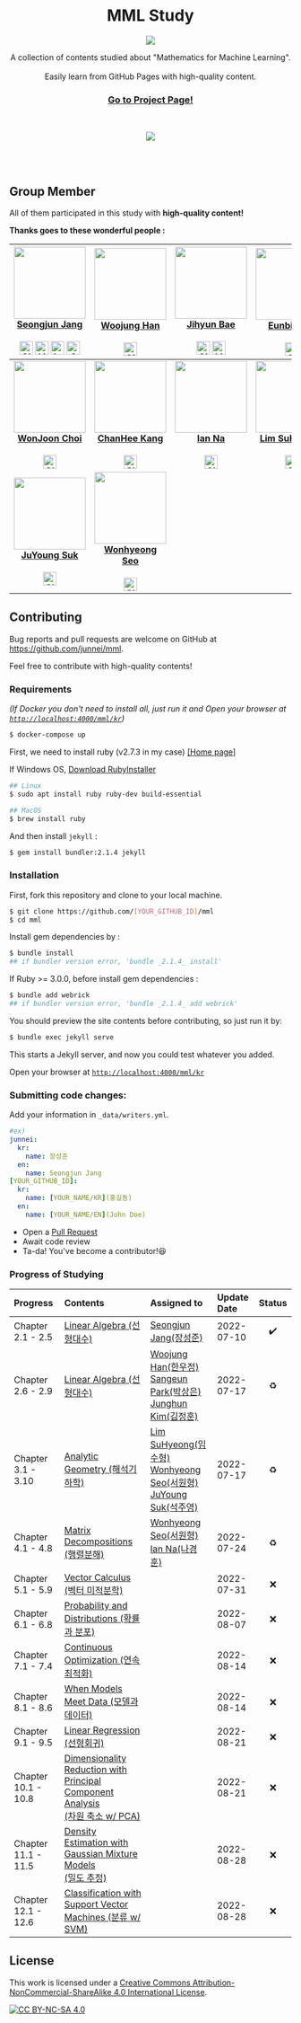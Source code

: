 <p align="center">
    <h1 align="center">MML Study</h1>
    <p align="center">
      <img src="https://github.com/junnei/mml/blob/main/assets/images/logo.png?raw=true">
    </p>
    <p align="center">
        A collection of contents studied about "Mathematics for Machine Learning".<br><br>Easily learn from GitHub Pages with high-quality content.
    </p>
    <h3>
        <p align="center">
            <strong>
                <a href="https://junnei.github.io/mml/en">Go to Project Page!</a>
            </strong>
        </p>
    </h3>
    <br>
    <p align="center">
        <a href="http://creativecommons.org/licenses/by-nc-sa/4.0/" alt="CC BY-NC-SA 4.0">
            <img src="https://img.shields.io/badge/License-CC%20BY--NC--SA%204.0-blue.svg">
        </a>
    </p>
    <br><br>
</p>



## Group Member

All of them participated in this study with <b>high-quality content!</b>

<b>Thanks goes to these wonderful people :</b>
<div align="center">

<!-- ALL-CONTRIBUTORS-LIST:START - Do not remove or modify this section -->
<!-- prettier-ignore -->

| [<img src="https://avatars.githubusercontent.com/u/41983244?v=4" width="128px;"/><br><b>Seongjun Jang</b>](https://github.com/junnei)<br><br><a href="https://junnei.github.io"><img src="https://edent.github.io/SuperTinyIcons/images/svg/github.svg" width="24" title="GitHub" /></a> <a href="https://www.linkedin.com/in/xun"><img src="https://edent.github.io/SuperTinyIcons/images/svg/linkedin.svg" width="24" title="LinkedIn" /></a> <a href="https://www.instagram.com/worg._.grow"><img src="https://edent.github.io/SuperTinyIcons/images/svg/instagram.svg" width="24" title="Instagram" /></a> <a href="https://soundcloud.com/ljobavastjqn"><img src="https://edent.github.io/SuperTinyIcons/images/svg/soundcloud.svg" width="24" title="SoundCloud" /></a>| [<img src="https://avatars.githubusercontent.com/u/72767245?v=4" width="128px;"/><br><b>Woojung Han</b>](https://github.com/dnwjddl)<br><br><a href="https://dnwjddl.github.io"><img src="https://edent.github.io/SuperTinyIcons/images/svg/github.svg" width="24" title="GitHub" /></a> | [<img src="https://avatars.githubusercontent.com/u/70308402?v=4" width="128px;"/><br><b>Jihyun Bae</b>](https://github.com/dobby-help)<br><br><a href="https://github.com/dobby-help"><img src="https://edent.github.io/SuperTinyIcons/images/svg/github.svg" width="24" title="GitHub" /></a> <a href="https://www.linkedin.com/in/지현-배-7613031b2"><img src="https://edent.github.io/SuperTinyIcons/images/svg/linkedin.svg" width="24" title="LinkedIn" /></a> | [<img src="https://avatars.githubusercontent.com/u/69047310?v=4" width="128px;"/><br><b>Eunbi Park</b>](https://github.com/bluvory)<br><br><a href="https://github.com/bluvory"><img src="https://edent.github.io/SuperTinyIcons/images/svg/github.svg" width="24" title="GitHub" /></a> | [<img src="https://avatars.githubusercontent.com/u/57610590?v=4" width="128px;"/><br><b>Junghun Kim</b>](https://github.com/jj150618)<br><br><a href="https://github.com/jj150618"><img src="https://edent.github.io/SuperTinyIcons/images/svg/github.svg" width="24" title="GitHub" /></a> | [<img src="https://avatars.githubusercontent.com/u/108618585?v=4" width="128px;"/><br><b>Sangeun Park</b>](https://github.com/CheezEun)<br><br><a href="https://github.com/CheezEun"><img src="https://edent.github.io/SuperTinyIcons/images/svg/github.svg" width="24" title="GitHub" /></a> | 
| :---: | :---: | :---: | :---: | :---: | :---: |
| [<img src="https://avatars.githubusercontent.com/u/53074255?v=4" width="128px;"/><br><b>WonJoon Choi</b>](https://github.com/jo0n-lab)<br><br><a href="https://github.com/jo0n-lab"><img src="https://edent.github.io/SuperTinyIcons/images/svg/github.svg" width="24" title="GitHub" /></a> | [<img src="https://avatars.githubusercontent.com/u/62165874?v=4" width="128px;"/><br><b>ChanHee Kang</b>](https://github.com/CSJasper)<br><br><a href="https://github.com/CSJasper"><img src="https://edent.github.io/SuperTinyIcons/images/svg/github.svg" width="24" title="GitHub" /></a> | [<img src="https://avatars.githubusercontent.com/u/67286468?v=4" width="128px;"/><br><b>Ian Na</b>](https://github.com/rudgnsdl06)<br><br><a href="https://github.com/rudgnsdl06"><img src="https://edent.github.io/SuperTinyIcons/images/svg/github.svg" width="24" title="GitHub" /></a> | [<img src="https://avatars.githubusercontent.com/u/28620037?v=4" width="128px;"/><br><b>Lim SuHyeong</b>](https://github.com/sulogc)<br><br><a href="https://github.com/sulogc"><img src="https://edent.github.io/SuperTinyIcons/images/svg/github.svg" width="24" title="GitHub" /></a> | [<img src="https://avatars.githubusercontent.com/u/81630351?v=4" width="128px;"/><br><b>Kim Juwon</b>](https://github.com/Kim-Ju-won)<br><br><a href="https://github.com/Kim-Ju-won"><img src="https://edent.github.io/SuperTinyIcons/images/svg/github.svg" width="24" title="GitHub" /></a> | [<img src="https://avatars.githubusercontent.com/u/54027397?v=4" width="128px;"/><br><b>Kim YoonJong</b>](https://github.com/kyj098707)<br><br><a href="https://github.com/kyj098707"><img src="https://edent.github.io/SuperTinyIcons/images/svg/github.svg" width="24" title="GitHub" /></a> |
| [<img src="https://avatars.githubusercontent.com/u/39263767?v=4" width="128px;"/><br><b>JuYoung Suk</b>](https://github.com/scottsuk0306)<br><br><a href="https://github.com/scottsuk0306"><img src="https://edent.github.io/SuperTinyIcons/images/svg/github.svg" width="24" title="GitHub" /></a> | [<img src="https://avatars.githubusercontent.com/u/29195190?v=4" width="128px;"/><br><b>Wonhyeong Seo</b>](https://github.com/wonhyeongseo)<br><br><a href="https://github.com/wonhyeongseo"><img src="https://edent.github.io/SuperTinyIcons/images/svg/github.svg" width="24" title="GitHub" /></a> |
<!-- ALL-CONTRIBUTORS-LIST:END -->

</div>

## Contributing

Bug reports and pull requests are welcome on GitHub at https://github.com/junnei/mml.

Feel free to contribute with high-quality contents!


### Requirements

*(If Docker you don't need to install all, just run it and Open your browser at [`http://localhost:4000/mml/kr`](http://localhost:4000/mml/kr))*
```bash
$ docker-compose up
```

First, we need to install ruby (v2.7.3 in my case) [[Home page]](https://www.ruby-lang.org/ko/downloads/)


If Windows OS, [Download RubyInstaller](https://rubyinstaller.org/downloads/)

```bash
## Linux
$ sudo apt install ruby ruby-dev build-essential

## MacOS
$ brew install ruby
```

And then install `jekyll` :

```bash
$ gem install bundler:2.1.4 jekyll
```

### Installation

First, fork this repository and clone to your local machine.

```bash
$ git clone https://github.com/[YOUR_GITHUB_ID]/mml
$ cd mml
```

Install gem dependencies by :

```bash
$ bundle install
## if bundler version error, 'bundle _2.1.4_ install'
```

If Ruby >= 3.0.0, before install gem dependencies :

```bash
$ bundle add webrick
## if bundler version error, 'bundle _2.1.4_ add webrick'
```

You should preview the site contents before contributing, so just run it by:

```bash
$ bundle exec jekyll serve
```
This starts a Jekyll server, and now you could test whatever you added.

Open your browser at [`http://localhost:4000/mml/kr`](http://localhost:4000/mml/kr)

### Submitting code changes:

Add your information in `_data/writers.yml`.

```yml
#ex)
junnei:
  kr:
    name: 장성준
  en:
    name: Seongjun Jang
[YOUR_GITHUB_ID]:
  kr:
    name: [YOUR_NAME/KR](홍길동)
  en:
    name: [YOUR_NAME/EN](John Doe)
```

- Open a [Pull Request](https://github.com/junnei/mml/pulls)
- Await code review
- Ta-da! You've become a contributor!😆

### Progress of Studying
<div align='center'>

| Progress  | Contents  | Assigned to   | Update Date | Status | 
|:----------|:----------|:-------------|:------------|:--------------:|
| Chapter 2.1 - 2.5   | [Linear Algebra (선형대수)](https://junnei.github.io/mml/kr/linear-algebra) | [Seongjun Jang(장성준)](https://github.com/junnei) | 2022-07-10 | ✔️
| Chapter 2.6 - 2.9   | [Linear Algebra (선형대수)](https://junnei.github.io/mml/kr/linear-algebra) | [Woojung Han(한우정)](https://github.com/dnwjddl)<br>[Sangeun Park(박상은)](https://github.com/CheezEun)<br>[Junghun Kim(김정훈)](https://github.com/jj150618) | 2022-07-17 | ♻️
| Chapter 3.1 - 3.10  | [Analytic Geometry (해석기하학)](https://junnei.github.io/mml/kr/analytic-geometry) | [Lim SuHyeong(임수형)](https://github.com/sulogc)<br>[Wonhyeong Seo(서원형)](https://github.com/wonhyeongseo)<br>[JuYoung Suk(석주영)](https://github.com/scottsuk0306) | 2022-07-17 | ♻️
| Chapter 4.1 - 4.8   | [Matrix Decompositions (행렬분해)](https://junnei.github.io/mml/kr/matrix-decompositions) | [Wonhyeong Seo(서원형)](https://github.com/wonhyeongseo)<br>[Ian Na(나경훈)](https://github.com/rudgnsdl06) | 2022-07-24 | ♻️
| Chapter 5.1 - 5.9   | [Vector Calculus (벡터 미적분학)](https://junnei.github.io/mml/kr/vector-calculus) | | 2022-07-31 | ❌
| Chapter 6.1 - 6.8   | [Probability and Distributions (확률과 분포)](https://junnei.github.io/mml/kr/probability-and-distributions) | | 2022-08-07 | ❌
| Chapter 7.1 - 7.4   | [Continuous Optimization (연속 최적화)](https://junnei.github.io/mml/kr/continuous-optimization) | | 2022-08-14 | ❌
| Chapter 8.1 - 8.6   | [When Models Meet Data (모델과 데이터)](https://junnei.github.io/mml/kr/when-models-meet-data) | | 2022-08-14 | ❌
| Chapter 9.1 - 9.5   | [Linear Regression (선형회귀)](https://junnei.github.io/mml/kr/linear-regression) | | 2022-08-21 | ❌
| Chapter 10.1 - 10.8 | [Dimensionality Reduction with Principal Component Analysis<br>(차원 축소 w/ PCA)](https://junnei.github.io/mml/kr/dimensionality-reduction-with-principal-component-analysis) | | 2022-08-21 | ❌
| Chapter 11.1 - 11.5 | [Density Estimation with Gaussian Mixture Models<br>(밀도 추정)](https://junnei.github.io/mml/kr/density-estimation-with-gaussian-mixture-models) | | 2022-08-28 | ❌
| Chapter 12.1 - 12.6 | [Classification with Support Vector Machines (분류 w/ SVM)](https://junnei.github.io/mml/kr/classification-with-support-vector-machines) | | 2022-08-28 | ❌

</div>

## License

This work is licensed under a
[Creative Commons Attribution-NonCommercial-ShareAlike 4.0 International License][cc-by-nc-sa].

[![CC BY-NC-SA 4.0][cc-by-nc-sa-image]][cc-by-nc-sa]

[cc-by-nc-sa]: http://creativecommons.org/licenses/by-nc-sa/4.0/
[cc-by-nc-sa-image]: https://licensebuttons.net/l/by-nc-sa/4.0/88x31.png
